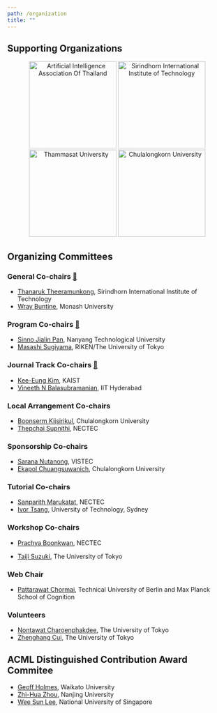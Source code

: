 ```yaml
---
path: /organization
title: ""
---
```


## Supporting Organizations

<div align="center">
    <img title="Artificial Intelligence Association Of Thailand" width="200px" src="pathPrefix::/logos/aiat.png"/>
    <img title="Sirindhorn International Institute of Technology" width="200px" src="pathPrefix::/logos/siit.png"/>
    <img title="Thammasat University" width="200px" src="pathPrefix::/logos/tu.png"/>
    <img title="Chulalongkorn University" width="200px" src="pathPrefix::/logos/cu.png"/>
</div>

## Organizing Committees

### General Co-chairs <a href="mailto:acml2020general@gmail.com">📮</a>
- [Thanaruk Theeramunkong](https://saki.siit.tu.ac.th/thainlp/thanaruk-theeramunkong/), Sirindhorn International Institute of Technology
- [Wray Buntine](https://research.monash.edu/en/persons/wray-buntine), Monash University

### Program Co-chairs <a href="mailto:acml2020conferencetrack@gmail.com">📮</a>
- [Sinno Jialin Pan](https://www.ntu.edu.sg/home/sinnopan/), Nanyang Technological University
- [Masashi Sugiyama](http://www.ms.k.u-tokyo.ac.jp/sugi/), RIKEN/The University of Tokyo

### Journal Track Co-chairs <a href="mailto:acml2020journaltrack@gmail.com">📮</a>
- [Kee-Eung Kim](http://ailab.kaist.ac.kr/users/kekim), KAIST
- [Vineeth N Balasubramanian](https://www.iith.ac.in/~vineethnb/), IIT Hyderabad

### Local Arrangement Co-chairs

- [Boonserm Kijsirikul](https://www.eng.chula.ac.th/en/staff/prof-boonserm-kijsirikul-ph-d), Chulalongkorn University
- [Thepchai Supnithi](https://saki.siit.tu.ac.th/thainlp/thepchai-supnithi/), NECTEC

### Sponsorship Co-chairs
- [Sarana Nutanong](https://www.vistec.ac.th/academic/faculty_detail.php?school=IST&id=55), VISTEC
- [Ekapol Chuangsuwanich](https://ekapolc.github.io), Chulalongkorn University

### Tutorial Co-chairs
- [Sanparith Marukatat](https://scholar.google.de/citations?user=6uMrUsQAAAAJ&hl=en), NECTEC
- [Ivor Tsang](https://www.uts.edu.au/staff/ivor.tsang), University of Technology, Sydney

### Workshop Co-chairs

- [Prachya Boonkwan](https://saki.siit.tu.ac.th/thainlp/prachya-boonkwan/), NECTEC
<!-- - Sukree Sinthupinyo <sukree@cp.eng.chula.ac.th> (unconfirmed) -->
- [Taiji Suzuki](http://ibis.t.u-tokyo.ac.jp/suzuki/),  The University of Tokyo

### Web Chair
- [Pattarawat Chormai](https://pat.chormai.org), Technical University of Berlin and Max Planck School of Cognition


### Volunteers
- [Nontawat Charoenphakdee](https://nolfwin.github.io), The University of Tokyo
- [Zhenghang Cui](https://blog.henryfren.ch/about), The University of Tokyo

## ACML Distinguished Contribution Award Commitee
- [Geoff Holmes](https://www.cms.waikato.ac.nz/people/geoff), Waikato University
- [Zhi-Hua Zhou](http://cs.nju.edu.cn/zhouzh/), Nanjing University
- [Wee Sun Lee](https://www.comp.nus.edu.sg/cs/bio/leews/), National University of Singapore